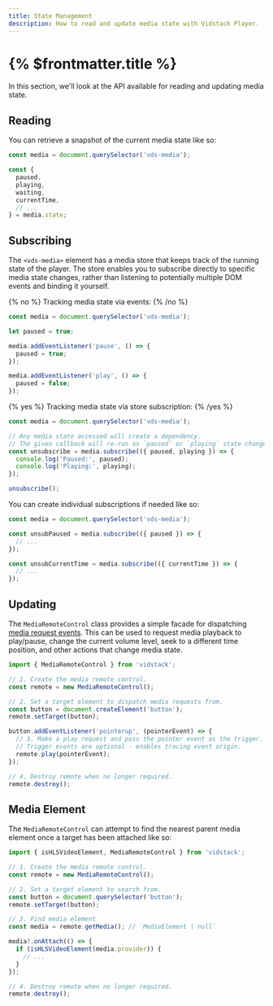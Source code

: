 ```yaml
---
title: State Management
description: How to read and update media state with Vidstack Player.
---
```


# {% $frontmatter.title %}

In this section, we'll look at the API available for reading and updating media state.

## Reading

You can retrieve a snapshot of the current media state like so:

```js
const media = document.querySelector('vds-media');

const {
  paused,
  playing,
  waiting,
  currentTime,
  // ...
} = media.state;
```

## Subscribing

The `<vds-media>` element has a media store that keeps track of the running state of the player.
The store enables you to subscribe directly to specific media state changes, rather than
listening to potentially multiple DOM events and binding it yourself.

{% no %}
Tracking media state via events:
{% /no %}

```js
const media = document.querySelector('vds-media');

let paused = true;

media.addEventListener('pause', () => {
  paused = true;
});

media.addEventListener('play', () => {
  paused = false;
});
```

{% yes %}
Tracking media state via store subscription:
{% /yes %}

```js
const media = document.querySelector('vds-media');

// Any media state accessed will create a dependency.
// The given callback will re-run as `paused` or `playing` state changes.
const unsubscribe = media.subscribe(({ paused, playing }) => {
  console.log('Paused:', paused);
  console.log('Playing:', playing);
});

unsubscribe();
```

You can create individual subscriptions if needed like so:

```js
const media = document.querySelector('vds-media');

const unsubPaused = media.subscribe(({ paused }) => {
  // ...
});

const unsubCurrentTime = media.subscribe(({ currentTime }) => {
  // ...
});
```

## Updating

The `MediaRemoteControl` class provides a simple facade for dispatching
[media request events](/docs/player/core-concepts/events#request-events). This can be used to
request media playback to play/pause, change the current volume level, seek to a different time
position, and other actions that change media state.

```ts
import { MediaRemoteControl } from 'vidstack';

// 1. Create the media remote control.
const remote = new MediaRemoteControl();

// 2. Set a target element to dispatch media requests from.
const button = document.createElement('button');
remote.setTarget(button);

button.addEventListener('pointerup', (pointerEvent) => {
  // 3. Make a play request and pass the pointer event as the trigger.
  // Trigger events are optional - enables tracing event origin.
  remote.play(pointerEvent);
});

// 4. Destroy remote when no longer required.
remote.destroy();
```

## Media Element

The `MediaRemoteControl` can attempt to find the nearest parent media element once a target has
been attached like so:

```ts
import { isHLSVideoElement, MediaRemoteControl } from 'vidstack';

// 1. Create the media remote control.
const remote = new MediaRemoteControl();

// 2. Set a target element to search from.
const button = document.querySelector('button');
remote.setTarget(button);

// 3. Find media element
const media = remote.getMedia(); // `MediaElement | null`

media?.onAttach(() => {
  if (isHLSVideoElement(media.provider)) {
    // ...
  }
});

// 4. Destroy remote when no longer required.
remote.destroy();
```
